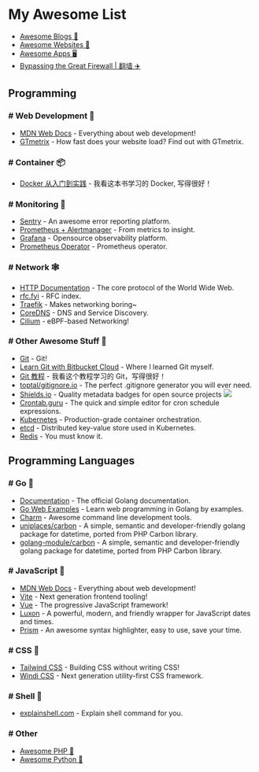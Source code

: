 # My Awesome List

- [Awesome Blogs 📝](./blogs.md)
- [Awesome Websites 💌](./websites.md)
- [Awesome Apps 🖥](./apps.md)
- [Bypassing the Great Firewall | 翻墙 ✈️](./bypassing-the-great-firewall.md)

## Programming

### # Web Development 🤖

- [MDN Web Docs](https://developer.mozilla.org/en-US/) - Everything about web development!
- [GTmetrix](https://gtmetrix.com/) - How fast does your website load? Find out with GTmetrix.

### # Container 📦

- [Docker 从入门到实践](https://yeasy.gitbook.io/docker_practice/) - 我看这本书学习的 Docker, 写得很好！

### # Monitoring 👀

- [Sentry](https://sentry.io/) - An awesome error reporting platform.
- [Prometheus + Alertmanager](https://prometheus.io/) - From metrics to insight.
- [Grafana](https://grafana.com/) - Opensource observability platform.
- [Prometheus Operator](https://prometheus-operator.dev/) - Prometheus operator.

### # Network 🕸

- [HTTP Documentation](https://httpwg.org/) - The core protocol of the World Wide Web.
- [rfc.fyi](https://rfc.fyi/) - RFC index.
- [Traefik](https://traefik.io/) - Makes networking boring~
- [CoreDNS](https://coredns.io/) - DNS and Service Discovery.
- [Cilium](https://cilium.io/) - eBPF-based Networking!

### # Other Awesome Stuff 🧦

- [Git](https://git-scm.com/) - Git!
- [Learn Git with Bitbucket Cloud](https://www.atlassian.com/git/tutorials/learn-git-with-bitbucket-cloud) - Where I
  learned Git myself.
- [Git 教程](https://www.liaoxuefeng.com/wiki/896043488029600) - 我看这个教程学习的 Git，写得很好！
- [toptal/gitignore.io](https://github.com/toptal/gitignore.io) - The perfect .gitignore generator you will ever need.
- [Shields.io](https://shields.io/) - Quality metadata badges for open source
  projects ![](https://img.shields.io/badge/%F0%9F%91%8D-Awesome-blue)
- [Crontab.guru](https://crontab.guru/) - The quick and simple editor for cron schedule expressions.
- [Kubernetes](https://kubernetes.io/) - Production-grade container orchestration.
- [etcd](https://etcd.io/) - Distributed key-value store used in Kubernetes.
- [Redis](https://redis.io/) - You must know it.

## Programming Languages

### # Go 💨

- [Documentation](https://golang.org/doc/) - The official Golang documentation.
- [Go Web Examples](https://gowebexamples.com/) - Learn web programming in Golang by examples.
- [Charm](https://charm.sh/) - Awesome command line development tools.
- [uniplaces/carbon](https://github.com/uniplaces/carbon) - A simple, semantic and developer-friendly golang package for
  datetime, ported from PHP Carbon library.
- [golang-module/carbon](https://github.com/golang-module/carbon) - A simple, semantic and developer-friendly golang
  package for datetime, ported from PHP Carbon library.

### # JavaScript 🧤

- [MDN Web Docs](https://developer.mozilla.org/en-US/) - Everything about web development!
- [Vite](https://vitejs.dev/) - Next generation frontend tooling!
- [Vue](https://vuejs.org/) - The progressive JavaScript framework!
- [Luxon](https://moment.github.io/luxon/) - A powerful, modern, and friendly wrapper for JavaScript dates and times.
- [Prism](https://prismjs.com/) - An awesome syntax highlighter, easy to use, save your time.

### # CSS 🎨

- [Tailwind CSS](https://tailwindcss.com/) - Building CSS without writing CSS!
- [Windi CSS](https://windicss.org/) - Next generation utility-first CSS framework.

### # Shell 🐚

- [explainshell.com](https://explainshell.com/) - Explain shell command for you.

### # Other

- [Awesome PHP 🐘](php.md)
- [Awesome Python 🐍](python.md)
